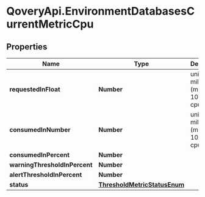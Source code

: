# QoveryApi.EnvironmentDatabasesCurrentMetricCpu

## Properties

Name | Type | Description | Notes
------------ | ------------- | ------------- | -------------
**requestedInFloat** | **Number** | unit is millicores (m). 1000m &#x3D; 1 cpu | [optional] 
**consumedInNumber** | **Number** | unit is millicores (m). 1000m &#x3D; 1 cpu | [optional] 
**consumedInPercent** | **Number** |  | [optional] 
**warningThresholdInPercent** | **Number** |  | [optional] 
**alertThresholdInPercent** | **Number** |  | [optional] 
**status** | [**ThresholdMetricStatusEnum**](ThresholdMetricStatusEnum.md) |  | [optional] 



